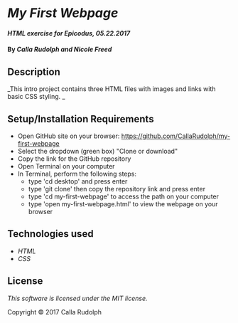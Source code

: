 # _My First Webpage_

#### _HTML exercise for Epicodus, 05.22.2017_

#### By _**Calla Rudolph and Nicole Freed**_

## Description

_This intro project contains three HTML files with images and links with basic CSS styling. _

## Setup/Installation Requirements

* Open GitHub site on your browser: https://github.com/CallaRudolph/my-first-webpage
* Select the dropdown (green box) "Clone or download"
* Copy the link for the GitHub repository
* Open Terminal on your computer
* In Terminal, perform the following steps:
  * type 'cd desktop' and press enter
  * type 'git clone' then copy the repository link and press enter
  * type 'cd my-first-webpage' to access the path on your computer
  * type 'open my-first-webpage.html' to view the webpage on your browser

## Technologies used

* _HTML_
* _CSS_

## License

_This software is licensed under the MIT license._

Copyright &copy; 2017 Calla Rudolph
